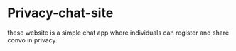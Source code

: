 # Privacy-chat-site
these website is a simple chat app where individuals can register and share convo in privacy.
